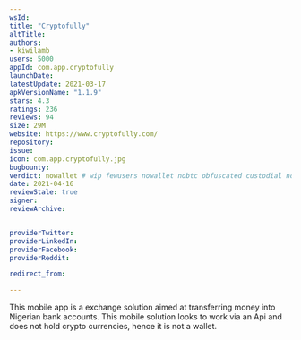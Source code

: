```yaml
---
wsId: 
title: "Cryptofully"
altTitle: 
authors:
- kiwilamb
users: 5000
appId: com.app.cryptofully
launchDate: 
latestUpdate: 2021-03-17
apkVersionName: "1.1.9"
stars: 4.3
ratings: 236
reviews: 94
size: 29M
website: https://www.cryptofully.com/
repository: 
issue: 
icon: com.app.cryptofully.jpg
bugbounty: 
verdict: nowallet # wip fewusers nowallet nobtc obfuscated custodial nosource nonverifiable reproducible bounty defunct
date: 2021-04-16
reviewStale: true
signer: 
reviewArchive:


providerTwitter: 
providerLinkedIn: 
providerFacebook: 
providerReddit: 

redirect_from:

---
```


This mobile app is a exchange solution aimed at transferring money into Nigerian bank accounts.
This mobile solution looks to work via an Api and does not hold crypto currencies, hence it is not a wallet.

